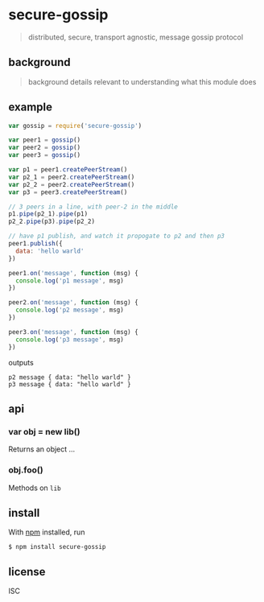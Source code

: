 # secure-gossip

> distributed, secure, transport agnostic, message gossip protocol

## background

> background details relevant to understanding what this module does

## example

```js
var gossip = require('secure-gossip')

var peer1 = gossip()
var peer2 = gossip()
var peer3 = gossip()

var p1 = peer1.createPeerStream()
var p2_1 = peer2.createPeerStream()
var p2_2 = peer2.createPeerStream()
var p3 = peer3.createPeerStream()

// 3 peers in a line, with peer-2 in the middle
p1.pipe(p2_1).pipe(p1)
p2_2.pipe(p3).pipe(p2_2)

// have p1 publish, and watch it propogate to p2 and then p3
peer1.publish({
  data: 'hello warld'
})

peer1.on('message', function (msg) {
  console.log('p1 message', msg)
})

peer2.on('message', function (msg) {
  console.log('p2 message', msg)
})

peer3.on('message', function (msg) {
  console.log('p3 message', msg)
})
```

outputs

```
p2 message { data: "hello warld" }
p3 message { data: "hello warld" }
```

## api

### var obj = new lib()

Returns an object ...

### obj.foo()

Methods on `lib`

## install

With [npm](https://npmjs.org/) installed, run

```
$ npm install secure-gossip
```

## license

ISC
